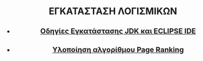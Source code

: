 
<html>
<body>
<center>
<h2>ΕΓΚΑΤΑΣΤΑΣΗ ΛΟΓΙΣΜΙΚΩΝ</h2>
 <ul>
<li><h3><a href="javainstallation.html">Οδηγίες Εγκατάστασης JDK και ECLIPSE IDE</a></h3></li>
<li><h3><a href="randomsurfer.html">Υλοποίηση αλγορίθμου Page Ranking</a></h3></li>
</ul>
 

